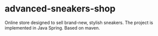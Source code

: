 # advanced-sneakers-shop
Online store designed to sell brand-new, stylish sneakers. The project is implemented in Java Spring. Based on maven.

